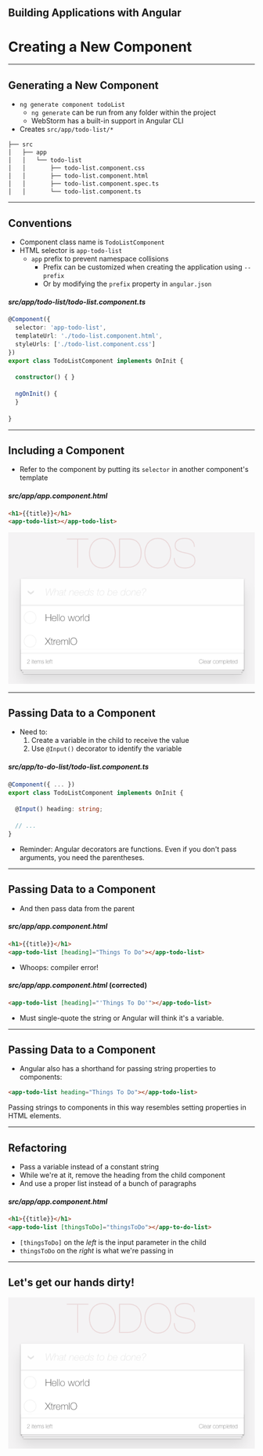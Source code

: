<!-- .slide: data-background="../images/title-slide.jpg" -->
<!-- .slide: id="components" -->
## Building Applications with Angular

# Creating a New Component

---
<!-- .slide: id="components-generating-new-components" -->
## Generating a New Component

- `ng generate component todoList`
  - `ng generate` can be run from any folder within the project
  - WebStorm has a built-in support in Angular CLI
- Creates `src/app/todo-list/*`
```
├── src
│   ├── app
│   │   └── todo-list
│   │       ├── todo-list.component.css
│   │       ├── todo-list.component.html
│   │       ├── todo-list.component.spec.ts
│   │       └── todo-list.component.ts
```

---
<!-- .slide: id="components-conventions" -->
## Conventions

- Component class name is `TodoListComponent`
- HTML selector is `app-todo-list`
  - `app` prefix to prevent namespace collisions
    - Prefix can be customized when creating the application using `--prefix`
    - Or by modifying the `prefix` property in `angular.json`

#### _src/app/todo-list/todo-list.component.ts_
```ts
@Component({
  selector: 'app-todo-list',
  templateUrl: './todo-list.component.html',
  styleUrls: ['./todo-list.component.css']
})
export class TodoListComponent implements OnInit {

  constructor() { }

  ngOnInit() {
  }

}
```

---
<!-- .slide: id="components-including" -->

## Including a Component

- Refer to the component by putting its `selector` in another component's template

#### _src/app/app.component.html_
```html
<h1>{{title}}</h1>
<app-todo-list></app-todo-list>
```

![Child Component (Original)](../images/todo-list-final.png)

---
<!-- .slide: id="components-passing-data-1" -->
## Passing Data to a Component

- Need to:
  1. Create a variable in the child to receive the value
  1. Use `@Input()` decorator to identify the variable

#### _src/app/to-do-list/todo-list.component.ts_
```ts
@Component({ ... })
export class TodoListComponent implements OnInit {

  @Input() heading: string;

  // ...
}
```

- Reminder: Angular decorators are functions.
Even if you don't pass arguments, you need the parentheses.

---
<!-- .slide: id="components-passing-data-2" -->

## Passing Data to a Component

- And then pass data from the parent

#### _src/app/app.component.html_
```html
<h1>{{title}}</h1>
<app-todo-list [heading]="Things To Do"></app-todo-list>
```

- Whoops: compiler error!

#### _src/app/app.component.html_ (corrected)
```html
<app-todo-list [heading]="'Things To Do'"></app-todo-list>
```

- Must single-quote the string or Angular will think it's a variable.

---
<!-- .slide: id="components-passing-data-3" -->

## Passing Data to a Component

- Angular also has a shorthand for passing string properties to components:

```html
<app-todo-list heading="Things To Do"></app-todo-list>
```

Passing strings to components in this way resembles setting properties in HTML elements.

---
<!-- .slide: id="components-refactoring" -->

## Refactoring

- Pass a variable instead of a constant string
- While we're at it, remove the heading from the child component
- And use a proper list instead of a bunch of paragraphs

#### _src/app/app.component.html_
```html
<h1>{{title}}</h1>
<app-todo-list [thingsToDo]="thingsToDo"></app-to-do-list>
```

- `[thingsToDo]` on the *left* is the input parameter in the child
- `thingsToDo` on the *right* is what we're passing in

---
<!-- .slide: id="components-get-dirty" -->

## Let's get our hands dirty!

![demo](../images/todo-list-final.png)
